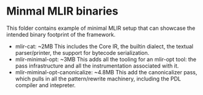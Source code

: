 # Minmal MLIR binaries

This folder contains example of minimal MLIR setup that can showcase the
intended binary footprint of the framework.

- mlir-cat: ~2MB
  This includes the Core IR, the builtin dialect, the textual parser/printer,
  the support for bytecode serialization.
- mlir-minimal-opt: ~3MB
  This adds all the tooling for an mlir-opt tool: the pass infrastructure
  and all the instrumentation associated with it.
- mlir-miminal-opt-canonicalize: ~4.8MB
  This add the canonicalizer pass, which pulls in all the pattern/rewrite
  machinery, including the PDL compiler and intepreter.